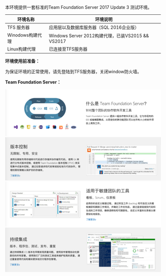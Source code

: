 
本环境提供一套标准的Team Foundation Server 2017 Update 3 测试环境。

| 环境名称  | 环境说明  |
| ------------ | ------------ |
| TFS 服务器  | 应用层以及数据库服务器（SQL 2016企业版）  |
| Winodows构建代理  | Windows Server 2012构建代理，已装VS2015 && VS2017  |
|Linux构建代理 | 已连接至TFS服务器 |

**环境使用前准备：**

为保证环境的正常使用，请先登陆到TFS服务器，关闭window防火墙。

**Team Foundation Server：**

![](images/image1.png)
![](images/image2.png)
![](images/image3.png)
![](images/image4.png)